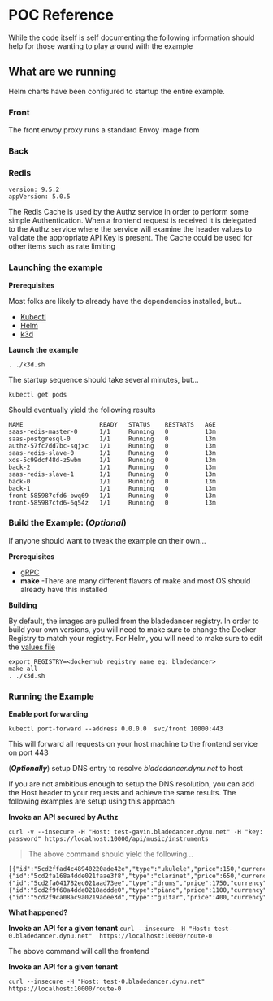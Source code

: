 # POC Reference
While the code itself is self documenting the following information should help for those wanting to play around with the example

## What are we running
Helm charts have been configured to startup the entire example.

### Front

The front envoy proxy runs a standard Envoy image from 

### Back

### Redis
```
version: 9.5.2
appVersion: 5.0.5
```


The Redis Cache is used by the Authz service in order to perform some simple Authentication. When a frontend request is received it is delegated to the Authz service where the service will examine the header values to validate the appropriate API Key is present. The Cache could be used for other items such as rate limiting


###  Launching the example

**Prerequisites**

Most folks are likely to already have the dependencies installed, but...

- [Kubectl](https://kubernetes.io/docs/tasks/tools/install-kubectl/)
- [Helm](https://helm.sh/docs/intro/install/)
- [k3d](hhttps://github.com/rancher/k3d)

**Launch the example**

`. ./k3d.sh`

The startup sequence should take several minutes, but...

`kubectl get pods`

Should eventually yield the following results

```
NAME                     READY   STATUS    RESTARTS   AGE
saas-redis-master-0      1/1     Running   0          13m
saas-postgresql-0        1/1     Running   0          13m
authz-57fc7dd7bc-sqjxc   1/1     Running   0          13m
saas-redis-slave-0       1/1     Running   0          13m
xds-5c99dcf48d-z5wbm     1/1     Running   0          13m
back-2                   1/1     Running   0          13m
saas-redis-slave-1       1/1     Running   0          13m
back-0                   1/1     Running   0          13m
back-1                   1/1     Running   0          13m
front-585987cfd6-bwq69   1/1     Running   0          13m
front-585987cfd6-6q54z   1/1     Running   0          13m

```

### Build the Example: \(_Optional_\)

If anyone should want to tweak the example on their own...

**Prerequisites**

- [gRPC](https://grpc.io/docs/quickstart/go/)
- **make** \-There are many different flavors of make and most OS should already have this installed

**Building**

By default, the images are pulled from the bladedancer registry. In order to build your own versions, you will need to make sure to change the Docker Registry to match your registry. For Helm, you will need to make sure to edit the [values file](../helm/saas/values.yaml)

```
export REGISTRY=<dockerhub registry name eg: bladedancer>
make all
. ./k3d.sh
```


### Running the Example

**Enable port forwarding**

`kubectl port-forward --address 0.0.0.0  svc/front 10000:443`

This will forward all requests on your host machine to the frontend service on port 443

\(_**Optionally**_\) setup DNS entry to resolve _bladedancer.dynu.net_ to host

If you are not ambitious enough to setup the DNS resolution, you can add the Host header to your requests and achieve the same results. The following examples are setup using this approach

**Invoke an API secured by Authz**

`curl -v --insecure -H "Host: test-gavin.bladedancer.dynu.net" -H "key: password" https://localhost:10000/api/music/instruments`

> The above command should yield the following...

```
[{"id":"5cd2ffad4c48940220ade42e","type":"ukulele","price":150,"currency":"EUR"},{"id":"5cd2fa168a4dde021faae3f8","type":"clarinet","price":650,"currency":"USD"},{"id":"5cd2fa041782ec021aad73ee","type":"drums","price":1750,"currency":"USD"},{"id":"5cd2f9f68a4dde0218addde0","type":"piano","price":1100,"currency":"EUR"},{"id":"5cd2f9ca08ac9a0219adee3d","type":"guitar","price":400,"currency":"GBP"}]
```

**What happened?**


**Invoke an API for a given tenant**
`curl --insecure -H "Host: test-0.bladedancer.dynu.net"  https://localhost:10000/route-0`

The above command will call the frontend 

**Invoke an API for a given tenant**

`curl --insecure -H "Host: test-0.bladedancer.dynu.net"  https://localhost:10000/route-0`
